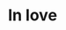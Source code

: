 ---
title: In love
date: 
draft: false

# descripcion
description : Anillo de plata 925 y nácar

materials: Plata 925

color: Plata y nácar

dimensions: 18mm diámetro

code: 05-23-0573

type: "Anillos"

categories: []

price: $2.970,00

price_eftvo: $2.525,00

# Images
# first image will be shown in the product page
images:
  # - image: "images/path_to_image"
  # La ubicacion de las imagenes es imagenes/Anillos/Anillos.Plata/05-23-0573-in-love
  - image: "./images/anillos/plata/05-23-0573.JPG"
---
